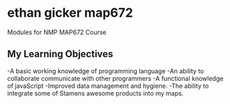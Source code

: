 # ethan gicker map672
Modules for NMP MAP672 Course
## My Learning Objectives
-A basic working knowledge of programming language
-An ability to collaborate communicate with other programmers
-A functional knowledge of javaScript
-Improved data management and hygiene.
-The ability to integrate some of Stamens awesome products into my maps. 
